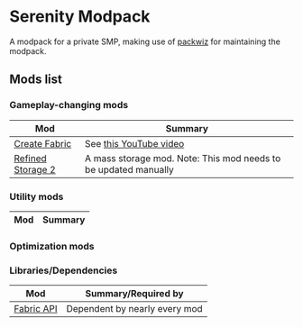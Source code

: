 # Serenity Modpack

A modpack for a private SMP, making use of
[packwiz](https://github.com/packwiz/packwiz) for maintaining the modpack.

## Mods list

### Gameplay-changing mods

| Mod | Summary |
|-----|---------|
| [Create Fabric](https://modrinth.com/mod/create-fabric) | See [this YouTube video](https://www.youtube.com/watch?v=rR8W-f9YhYA) |
| [Refined Storage 2](https://github.com/refinedmods/refinedstorage2) | A mass storage mod. Note: This mod needs to be updated manually |

### Utility mods

| Mod | Summary |
|-----|---------|

### Optimization mods


### Libraries/Dependencies

| Mod | Summary/Required by |
|-----|---------------------|
| [Fabric API](https://modrinth.com/mod/fabric-api) | Dependent by nearly every mod |

